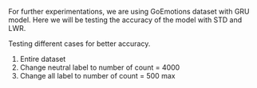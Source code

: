 For further experimentations, we are using GoEmotions dataset with GRU model. Here we will be testing the accuracy of the model with STD and LWR. 

Testing different cases for better accuracy.

1. Entire dataset
2. Change neutral label to number of count = 4000
3. Change all label to number of count = 500 max
